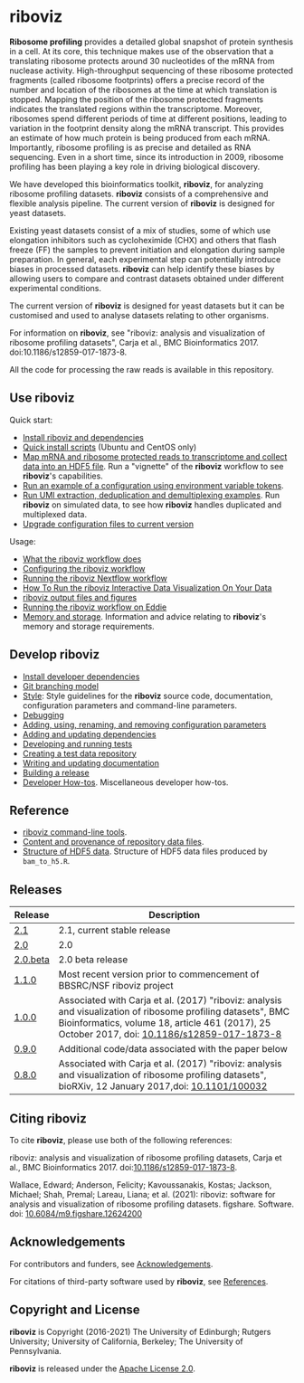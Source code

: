 # riboviz

**Ribosome profiling** provides a detailed global snapshot of protein synthesis in a cell.  At its core, this technique makes use of the observation that a translating ribosome protects around 30 nucleotides of the mRNA from nuclease activity.  High-throughput sequencing of these ribosome protected fragments (called ribosome footprints) offers a precise record of the number and location of the ribosomes at the time at which translation is stopped. Mapping the position of the ribosome protected fragments indicates the translated regions within the transcriptome.  Moreover, ribosomes spend different periods of time at different positions, leading to variation in the footprint density along the mRNA transcript. This provides an estimate of how much protein is being produced from each mRNA. Importantly, ribosome profiling is as precise and detailed as RNA sequencing. Even in a short time, since its introduction in 2009, ribosome profiling has been playing a key role in driving biological discovery.

We have developed this bioinformatics toolkit, **riboviz**, for analyzing ribosome profiling datasets. **riboviz** consists of a comprehensive and flexible analysis pipeline. The current version of **riboviz** is designed for yeast datasets.

Existing yeast datasets consist of a mix of studies, some of which use elongation inhibitors such as cycloheximide (CHX) and others that flash freeze (FF) the samples to prevent initiation and elongation during sample preparation. In general, each experimental step can potentially introduce biases in processed datasets. **riboviz** can help identify these biases by allowing users to compare and contrast datasets obtained under different experimental conditions.

The current version of **riboviz** is designed for yeast datasets but it can be customised and used to analyse datasets relating to other organisms.

For information on **riboviz**, see "riboviz: analysis and visualization of ribosome profiling datasets", Carja et al., BMC Bioinformatics 2017. doi:10.1186/s12859-017-1873-8.

All the code for processing the raw reads is available in this repository.

## Use riboviz

Quick start:

* [Install riboviz and dependencies](./docs/user/install.md)
* [Quick install scripts](./docs/user/quick-install.md) (Ubuntu and CentOS only)
* [Map mRNA and ribosome protected reads to transcriptome and collect data into an HDF5 file](./docs/user/run-vignette.md). Run a "vignette" of the **riboviz** workflow to see **riboviz**'s capabilities.
* [Run an example of a configuration using environment variable tokens](./docs/user/run-env-vars-example.md).
* [Run UMI extraction, deduplication and demultiplexing examples](./docs/user/run-dedup-demultiplex-examples.md). Run **riboviz** on simulated data, to see how **riboviz** handles duplicated and multiplexed data.
* [Upgrade configuration files to current version](./docs/user/upgrade-config.md)

Usage:

* [What the riboviz workflow does](./docs/user/prep-riboviz-operation.md)
* [Configuring the riboviz workflow](./docs/user/prep-riboviz-config.md)
* [Running the riboviz Nextflow workflow](./docs/user/prep-riboviz-run-nextflow.md)  
* [How To Run the riboviz Interactive Data Visualization On Your Data](docs/user/run-run_shiny_server-operation.md)
* [riboviz output files and figures](./docs/user/riboviz-outputs.md)
* [Running the riboviz workflow on Eddie](./docs/user/run-on-eddie.md)
* [Memory and storage](./docs/user/memory-storage.md). Information and advice relating to **riboviz**'s memory and storage requirements.

## Develop riboviz

* [Install developer dependencies](./docs/developer/install.md)
* [Git branching model](./docs/developer/git-branching-model.md)
* [Style](./docs/developer/style.md): Style guidelines for the **riboviz** source code, documentation, configuration parameters and command-line parameters.
* [Debugging](./docs/developer/debugging.md)
* [Adding, using, renaming, and removing configuration parameters](./docs/developer/config.md)
* [Adding and updating dependencies](./docs/developer/dependencies.md)
* [Developing and running tests](./docs/developer/testing.md)
* [Creating a test data repository](./docs/developer/create-test-data-repository.md)
* [Writing and updating documentation](./docs/developer/documentation.md)
* [Building a release](./docs/developer/releasing.md)
* [Developer How-tos](./docs/developer/how-tos.md). Miscellaneous developer how-tos.

## Reference

* [riboviz command-line tools](docs/user/command-line-tools.md).
* [Content and provenance of repository data files](./docs/reference/data.md).
* [Structure of HDF5 data](./docs/reference/hdf5-data.md). Structure of HDF5 data files produced by `bam_to_h5.R`.

## Releases

| Release | Description |
| ------- | ----------- |
| [2.1](https://github.com/riboviz/riboviz/releases/tag/2.1) | 2.1, current stable release |
| [2.0](https://github.com/riboviz/riboviz/releases/tag/2.0) | 2.0 |
| [2.0.beta](https://github.com/riboviz/riboviz/releases/tag/2.0.beta) | 2.0 beta release |
| [1.1.0](https://github.com/riboviz/riboviz/releases/tag/1.1.0) | Most recent version prior to commencement of BBSRC/NSF riboviz project |
| [1.0.0](https://github.com/riboviz/riboviz/releases/tag/1.0.0) | Associated with Carja et al. (2017) "riboviz: analysis and visualization of ribosome profiling datasets", BMC Bioinformatics, volume 18, article 461 (2017), 25 October 2017, doi: [10.1186/s12859-017-1873-8](https://doi.org/10.1186/s12859-017-1873-8) |
| [0.9.0](https://github.com/riboviz/riboviz/releases/tag/0.9.0) | Additional code/data associated with the paper below |
| [0.8.0](https://github.com/riboviz/riboviz/releases/tag/0.8.0) | Associated with Carja et al. (2017) "riboviz: analysis and visualization of ribosome profiling datasets", bioRXiv, 12 January 2017,doi: [10.1101/100032](https://doi.org/10.1101/100032) |

## Citing riboviz

To cite **riboviz**, please use both of the following references:

riboviz: analysis and visualization of ribosome profiling datasets, Carja et al., BMC Bioinformatics 2017. doi:[10.1186/s12859-017-1873-8](https://doi.org/10.1186/s12859-017-1873-8).

Wallace, Edward; Anderson, Felicity; Kavoussanakis, Kostas; Jackson, Michael; Shah, Premal; Lareau, Liana; et al. (2021): riboviz: software for analysis and visualization of ribosome profiling datasets. figshare. Software. doi: [10.6084/m9.figshare.12624200](https://doi.org/10.6084/m9.figshare.12624200)

## Acknowledgements

For contributors and funders, see [Acknowledgements](./docs/acks.md).

For citations of third-party software used by **riboviz**, see [References](./docs/reference/references.md).

## Copyright and License

**riboviz** is Copyright (2016-2021) The University of Edinburgh; Rutgers University; University of California, Berkeley; The University of Pennsylvania.

**riboviz** is released under the [Apache License 2.0](./LICENSE).
